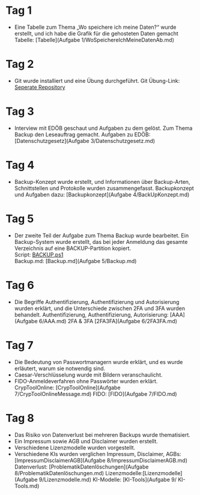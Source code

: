 # Tag 1
- Eine Tabelle zum Thema „Wo speichere ich meine Daten?“ wurde erstellt, und ich habe die Grafik für die gehosteten Daten gemacht 
Tabelle: [Tabelle](Aufgabe 1/WoSpeichereIchMeineDatenAb.md)

# Tag 2
- Git wurde installiert und eine Übung durchgeführt. 
Git Übung-Link: [Seperate Repository](https://github.com/thiendoo/GitUebung)  


# Tag 3
- Interview mit EDÖB geschaut und Aufgaben zu dem gelöst. Zum Thema Backup den Leseauftrag gemacht.
Aufgaben zu EDÖB: [Datenschutzgesetz](Aufgabe 3/Datenschutzgesetz.md)

# Tag 4
- Backup-Konzept wurde erstellt, und Informationen über Backup-Arten, Schnittstellen und Protokolle wurden zusammengefasst.
Backupkonzept und Aufgaben dazu: [Backupkonzept](Aufgabe 4/BackUpKonzept.md)

# Tag 5
- Der zweite Teil der Aufgabe zum Thema Backup wurde bearbeitet. Ein Backup-System wurde erstellt, das bei jeder Anmeldung das gesamte Verzeichnis auf eine BACKUP-Partition kopiert.  
  Script: [BACKUP.ps1](Aufgabe/BACKUP.ps1)  
  Backup.md: [Backup.md](Aufgabe 5/Backup.md)

# Tag 6
- Die Begriffe Authentifizierung, Authentifizierung und Autorisierung wurden erklärt, und die Unterschiede zwischen 2FA und 3FA wurden behandelt.
Authentifizierung, Authentifizierung, Autorisierung: [AAA](Aufgabe 6/AAA.md)
2FA & 3FA [2FA3FA](Aufgabe 6/2FA3FA.md)


# Tag 7
- Die Bedeutung von Passwortmanagern wurde erklärt, und es wurde erläutert, warum sie notwendig sind.  
- Caesar-Verschlüsselung wurde mit Bildern veranschaulicht.  
- FIDO-Anmeldeverfahren ohne Passwörter wurden erklärt.
CrypToolOnline: [CrypToolOnline](Aufgabe 7/CrypToolOnlineMessage.md)
FIDO: [FIDO](Aufgabe 7/FIDO.md)

# Tag 8
- Das Risiko von Datenverlust bei mehreren Backups wurde thematisiert.  
- Ein Impressum sowie AGB und Disclaimer wurden erstellt.  
- Verschiedene Lizenzmodelle wurden vorgestellt.
- Verschiedene KIs wurden verglichen
Impressum, Disclaimer, AGBs: [ImpressumDisclaimerAGB](Aufgabe 8/ImpressumDisclaimerAGB.md)
Datenverlust: [ProblematikDatenlöschungen](Aufgabe 8/ProblematikDatenlöschungen.md)
Lizenzmodelle:[Lizenzmodelle](Aufgabe 9/Lizenzmodelle.md)
KI-Modelle: [KI-Tools](Aufgabe 9/ KI-Tools.md)
